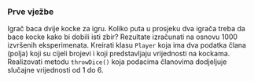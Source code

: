 ### Prve vježbe
Igrač baca dvije kocke za igru. Koliko puta u prosjeku dva igrača treba da bace kocke kako bi dobili isti zbir? Rezultate izračunati na osnovu 1000 izvršenih eksperimenata. Kreirati klasu `Player` koja ima dva podatka člana (polja) koji su cijeli brojevi i koji predstavljaju vrijednosti na kockama. Realizovati metodu `throwDice()` koja podacima članovima dodjeljuje slučajne vrijednosti od 1 do 6.
